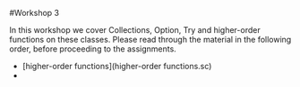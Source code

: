 #Workshop 3

In this workshop we cover Collections, Option, Try and higher-order functions on these classes.
Please read through the material in the following order, before proceeding to the assignments.

* [higher-order functions](higher-order functions.sc)
* 
